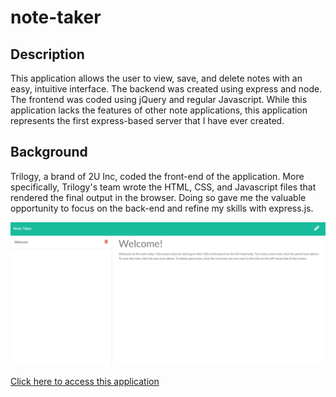 # note-taker

## Description
This application allows the user to view, save, and delete notes with an easy, intuitive interface. The backend was created using express and node. The frontend was coded using jQuery and regular Javascript. While this application lacks the features of other note applications, this application represents the first express-based server that I have ever created. 

## Background
Trilogy, a brand of 2U Inc, coded the front-end of the application. More specifically, Trilogy's team wrote the HTML, CSS, and Javascript files that rendered the final output in the browser. Doing so gave me the valuable opportunity to focus on the back-end and refine my skills with express.js.

![Screenshot of notes screen](./public/assets/images/Screenshot.png)

[Click here to access this application](https://hidden-ridge-63284.herokuapp.com/)
